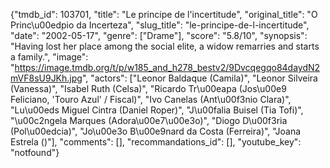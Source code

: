 {"tmdb_id": 103701, "title": "Le principe de l'incertitude", "original_title": "O Princ\u00edpio da Incerteza", "slug_title": "le-principe-de-l-incertitude", "date": "2002-05-17", "genre": ["Drame"], "score": "5.8/10", "synopsis": "Having lost her place among the social elite, a widow remarries and starts a family.", "image": "https://image.tmdb.org/t/p/w185_and_h278_bestv2/9Dvcqegqo84daydN2mVF8sU9JKh.jpg", "actors": ["Leonor Baldaque (Camila)", "Leonor Silveira (Vanessa)", "Isabel Ruth (Celsa)", "Ricardo Tr\u00eapa (Jos\u00e9 Feliciano, 'Touro Azul' / Fiscal)", "Ivo Canelas (Ant\u00f3nio Clara)", "Lu\u00eds Miguel Cintra (Daniel Roper)", "J\u00falia Buisel (Tia Tofi)", "\u00c2ngela Marques (Adora\u00e7\u00e3o)", "Diogo D\u00f3ria (Pol\u00edcia)", "Jo\u00e3o B\u00e9nard da Costa (Ferreira)", "Joana Estrela ()"], "comments": [], "recommandations_id": [], "youtube_key": "notfound"}